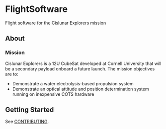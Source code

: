 # FlightSoftware

Flight software for the Cislunar Explorers mission

## About

### Mission

Cislunar Explorers is a 12U CubeSat developed at Cornell University that will be a secondary payload onboard a future launch. The mission objectives are to:

- Demonstrate a water electrolysis-based propulsion system
- Demonstrate an optical attitude and position determination system running on inexpensive COTS hardware

## Getting Started

See [CONTRIBUTING](CONTRIBUTING.md).
